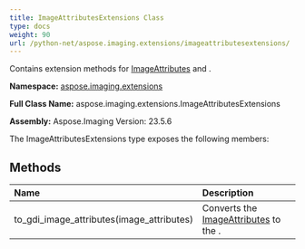 ```yaml
---
title: ImageAttributesExtensions Class
type: docs
weight: 90
url: /python-net/aspose.imaging.extensions/imageattributesextensions/
---
```


Contains extension methods for [ImageAttributes](/imaging/python-net/aspose.imaging/imageattributes/) and .

**Namespace:** [aspose.imaging.extensions](/imaging/python-net/aspose.imaging.extensions/)

**Full Class Name:** aspose.imaging.extensions.ImageAttributesExtensions

**Assembly:**  Aspose.Imaging Version: 23.5.6

The ImageAttributesExtensions type exposes the following members:
## **Methods**
|**Name**|**Description**|
| :- | :- |
|to_gdi_image_attributes(image_attributes)|Converts the [ImageAttributes](/imaging/python-net/aspose.imaging/imageattributes/) to the .|
